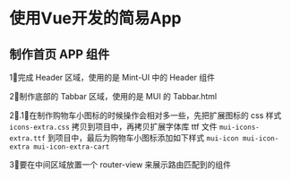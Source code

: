 # 使用Vue开发的简易App

## 制作首页 APP 组件

1⃣️完成 Header 区域，使用的是 Mint-UI 中的 Header 组件

2⃣️制作底部的 Tabbar 区域，使用的是 MUI 的 Tabbar.html

  2⃣️.1⃣️在制作购物车小图标的时候操作会相对多一些，先把扩展图标的 css 样式 `icons-extra.css` 拷贝到项目中，再拷贝扩展字体库 ttf 文件 `mui-icons-extra.ttf` 到项目中，最后为购物车小图标添加如下样式 `mui-icon mui-icon-extra mui-icon-extra-cart`

3⃣️要在中间区域放置一个 router-view 来展示路由匹配到的组件
